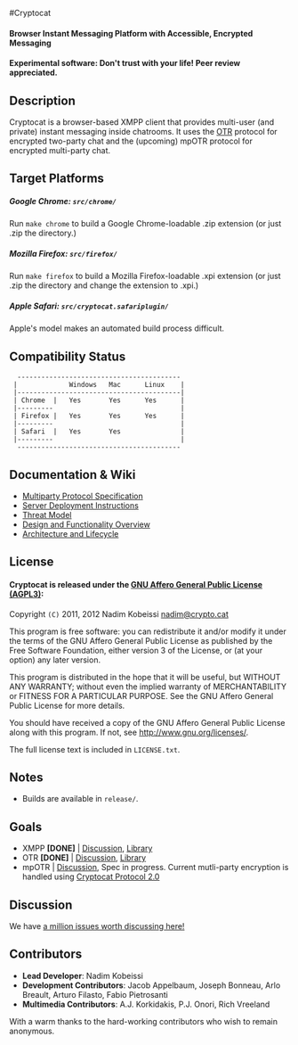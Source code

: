 ﻿#Cryptocat
#### Browser Instant Messaging Platform with Accessible, Encrypted Messaging
#### Experimental software: Don't trust with your life! Peer review appreciated.

## Description
Cryptocat is a browser-based XMPP client that provides multi-user (and private) instant messaging inside chatrooms. It uses the [OTR](http://www.cypherpunks.ca/otr/) protocol for encrypted two-party chat and the (upcoming) mpOTR protocol for encrypted multi-party chat.  

## Target Platforms
##### Google Chrome: `src/chrome/`
Run `make chrome` to build a Google Chrome-loadable .zip extension (or just .zip the directory.)
##### Mozilla Firefox: `src/firefox/`
Run `make firefox` to build a Mozilla Firefox-loadable .xpi extension (or just .zip the directory and change the extension to .xpi.)
##### Apple Safari: `src/cryptocat.safariplugin/`
Apple's model makes an automated build process difficult.  

## Compatibility Status
```
  -----------------------------------------
 |             Windows   Mac      Linux    |
 |-----------------------------------------|
 | Chrome  |   Yes       Yes      Yes      |
 |---------                                |
 | Firefox |   Yes       Yes      Yes      |
 |---------                                |
 | Safari  |   Yes       Yes               |
 |---------                                |
  -----------------------------------------
```  

## Documentation & Wiki
* [Multiparty Protocol Specification](https://github.com/kaepora/cryptocat/wiki/Multiparty-Protocol-Specification)  
* [Server Deployment Instructions](https://github.com/kaepora/cryptocat/wiki/Server-Deployment-Instructions)  
* [Threat Model](https://github.com/kaepora/cryptocat/wiki/Threat-Model)  
* [Design and Functionality Overview](https://github.com/kaepora/cryptocat/wiki/Design-and-Functionality)  
* [Architecture and Lifecycle](https://project.crypto.cat/documents/a&l.pdf)  

## License
#### Cryptocat is released under the [GNU Affero General Public License (AGPL3)](https://www.gnu.org/licenses/agpl-3.0.html):  
Copyright `(C)` 2011, 2012 Nadim Kobeissi <nadim@crypto.cat>  

This program is free software: you can redistribute it and/or modify
it under the terms of the GNU Affero General Public License as
published by the Free Software Foundation, either version 3 of the
License, or (at your option) any later version.  

This program is distributed in the hope that it will be useful,
but WITHOUT ANY WARRANTY; without even the implied warranty of
MERCHANTABILITY or FITNESS FOR A PARTICULAR PURPOSE. See the
GNU Affero General Public License for more details.  

You should have received a copy of the GNU Affero General Public License
along with this program. If not, see <http://www.gnu.org/licenses/>.  

The full license text is included in `LICENSE.txt`.  

## Notes
* Builds are available in `release/`.

## Goals
* XMPP **[DONE]** | [Discussion](https://github.com/kaepora/cryptocat/issues/83), [Library](http://strophe.im)
* OTR **[DONE]** | [Discussion](https://github.com/kaepora/cryptocat/issues/84), [Library](https://github.com/arlolra/otr)
* mpOTR | [Discussion](https://github.com/kaepora/cryptocat/issues/82), Spec in progress. Current mutli-party encryption is handled using [Cryptocat Protocol 2.0](https://project.crypto.cat/documents/)

## Discussion
We have [a million issues worth discussing here!](https://github.com/kaepora/cryptocat/issues)

## Contributors
* **Lead Developer**: Nadim Kobeissi  
* **Development Contributors**: Jacob Appelbaum, Joseph Bonneau, Arlo Breault, Arturo Filasto, Fabio Pietrosanti  
* **Multimedia Contributors**: A.J. Korkidakis, P.J. Onori, Rich Vreeland  
  
With a warm thanks to the hard-working contributors who wish to remain anonymous.